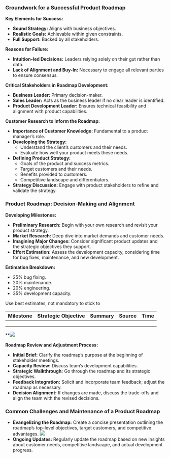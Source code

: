### Groundwork for a Successful Product Roadmap

**Key Elements for Success:**

- **Sound Strategy:** Aligns with business objectives.
- **Realistic Goals:** Achievable within given constraints.
- **Full Support:** Backed by all stakeholders.

**Reasons for Failure:**

- **Intuition-led Decisions:** Leaders relying solely on their gut rather than data.
- **Lack of Alignment and Buy-In:** Necessary to engage all relevant parties to ensure consensus.

**Critical Stakeholders in Roadmap Development:**

- **Business Leader:** Primary decision-maker.
- **Sales Leader:** Acts as the business leader if no clear leader is identified.
- **Product Development Leader:** Ensures technical feasibility and alignment with product capabilities.

**Customer Research to Inform the Roadmap:**

- **Importance of Customer Knowledge:** Fundamental to a product manager’s role.
- **Developing the Strategy:**
    - Understand the client’s customers and their needs.
    - Evaluate how well your product meets these needs.
- **Defining Product Strategy:**
    - Goals of the product and success metrics.
    - Target customers and their needs.
    - Benefits provided to customers.
    - Competitive landscape and differentiators.
- **Strategy Discussion:** Engage with product stakeholders to refine and validate the strategy.

### Product Roadmap: Decision-Making and Alignment

**Developing Milestones:**

- **Preliminary Research:** Begin with your own research and revisit your product strategy.
- **Market Research:** Deep dive into market demands and customer needs.
- **Imagining Major Changes:** Consider significant product updates and the strategic objectives they support.
- **Effort Estimation:** Assess the development capacity, considering time for bug fixes, maintenance, and new development.

**Estimation Breakdown:**

- 25% bug fixing.
- 20% maintenance.
- 20% engineering.
- 35% development capacity.


Use best estimates, not mandatory to stick to

| Milestone | Strategic Objective | Summary | Source | Time |
| --------- | ------------------- | ------- | ------ | ---- |
|           |                     |         |        |      |
|           |                     |         |        |      |
|           |                     |         |        |      |

**![](https://lh7-us.googleusercontent.com/wXFj5-IgpCMiQ-RUKmc5HLZunvsbxzrg5Ubl_rT1My84sw6CN_Ywl5B_qnfWmLwCgszhcyOALDUhP5_TfbG5vABTQkYE0cc_d0qgwHB5Q6ZdWDfGT2wl5Ly9BBFRcODicmF9rCZw93Li24lPTB-TGl8)




**Roadmap Review and Adjustment Process:**

- **Initial Brief:** Clarify the roadmap’s purpose at the beginning of stakeholder meetings.
- **Capacity Review:** Discuss team’s development capabilities.
- **Strategic Walkthrough:** Go through the roadmap and its strategic objectives.
- **Feedback Integration:** Solicit and incorporate team feedback; adjust the roadmap as necessary.
- **Decision Alignment:** If changes are made, discuss the trade-offs and align the team with the revised decisions.

### Common Challenges and Maintenance of a Product Roadmap

- **Evangelizing the Roadmap:** Create a concise presentation outlining the roadmap’s top-level objectives, target customers, and competitive advantages.
**![](https://lh7-us.googleusercontent.com/ilGyn1DzeFI1HWqAoVyUVxV3Qk8dWLEQUP5R1gD_dE4V8fu30Hb849nk0yHkDjblaW7WwR3tLEHQPUPUky8w8zOYDP4x69yOM9LOevqwnFHAiICBO48w69wcAAHJIFPbGMfWVUZfCfCWoI9Ptw09K1I)**
- **Ongoing Updates:** Regularly update the roadmap based on new insights about customer needs, competitive landscape, and actual development progress.